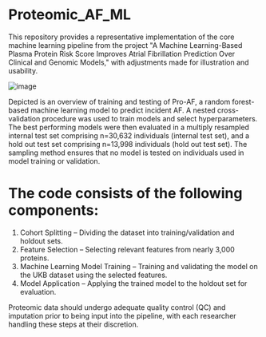 # Proteomic_AF_ML

This repository provides a representative implementation of the core machine learning pipeline from the project "A Machine Learning-Based Plasma Protein Risk Score Improves Atrial Fibrillation Prediction Over Clinical and Genomic Models," with adjustments made for illustration and usability.

![image](https://github.com/user-attachments/assets/516278d4-8500-464a-8b0a-3f7a65724bf3)

Depicted is an overview of training and testing of Pro-AF, a random forest-based machine learning model to predict incident AF. A nested cross-validation procedure was used to train models and select hyperparameters. The best performing models were then evaluated in a multiply resampled internal test set comprising n=30,632 individuals (internal test set), and a hold out test set comprising n=13,998 individuals (hold out test set). The sampling method ensures that no model is tested on individuals used in model training or validation.

# The code consists of the following components:
1. Cohort Splitting – Dividing the dataset into training/validation and holdout sets.
2. Feature Selection – Selecting relevant features from nearly 3,000 proteins.
3. Machine Learning Model Training – Training and validating the model on the UKB dataset using the selected features.
4. Model Application – Applying the trained model to the holdout set for evaluation.

Proteomic data should undergo adequate quality control (QC) and imputation prior to being input into the pipeline, with each researcher handling these steps at their discretion.
